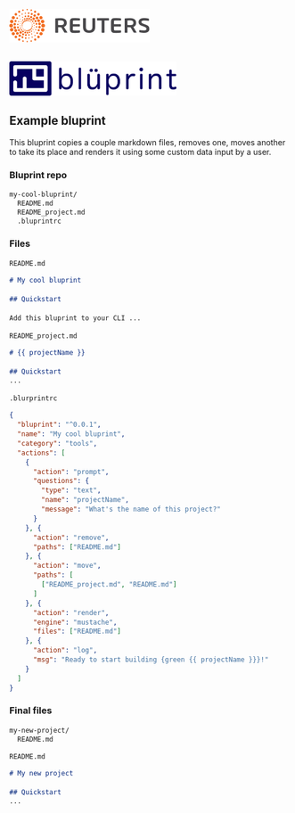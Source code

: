 ![Reuters](../badge.svg)

<br />
<img src="../logo.svg" width="300" alt="bluprint logo" />
<br />

## Example bluprint

This bluprint copies a couple markdown files, removes one, moves another to take its place and renders it using some custom data input by a user.

### Bluprint repo

```
my-cool-bluprint/
  README.md
  README_project.md
  .bluprintrc
```

### Files


`README.md`

```markdown
# My cool bluprint

## Quickstart

Add this bluprint to your CLI ...
```

`README_project.md`
```markdown
# {{ projectName }}

## Quickstart
...
```

`.blurprintrc`

```json
{
  "bluprint": "^0.0.1",
  "name": "My cool bluprint",
  "category": "tools",
  "actions": [
    {
      "action": "prompt",
      "questions": {
        "type": "text",
        "name": "projectName",
        "message": "What's the name of this project?"
      }
    }, {
      "action": "remove",
      "paths": ["README.md"]
    }, {
      "action": "move",
      "paths": [
        ["README_project.md", "README.md"]
      ]
    }, {
      "action": "render",
      "engine": "mustache",
      "files": ["README.md"]
    }, {
      "action": "log",
      "msg": "Ready to start building {green {{ projectName }}}!"
    }
  ]
}
```

### Final files

```
my-new-project/
  README.md
```


`README.md`

```markdown
# My new project

## Quickstart
...
```
